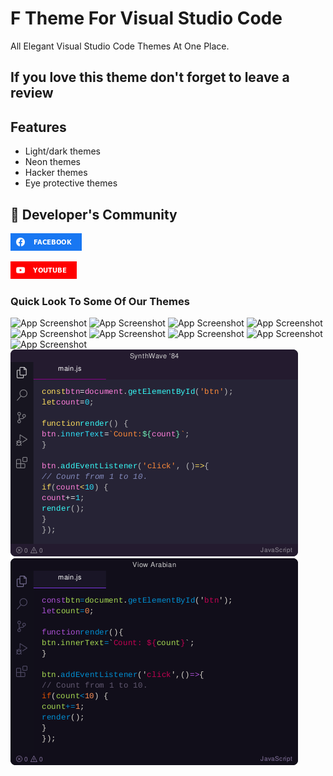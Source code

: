 # F Theme For Visual Studio Code

All Elegant Visual Studio Code Themes At One Place.

## If you love this theme don't forget to leave a review

## Features

- Light/dark themes
- Neon themes
- Hacker themes
- Eye protective themes

## 🔗 Developer's Community

[![Facebook](images/Facebook.png)](https://www.facebook.com/groups/engineersonair/)

[![YouTube](images/YouTube.png)](https://www.youtube.com/channel/UCjjYITdGb7HJS9v1E99ufBg)

### Quick Look To Some Of Our Themes

![App Screenshot](images/Screenshot-1.png)
![App Screenshot](images/Screenshot-2.png)
![App Screenshot](images/Screenshot-3.png)
![App Screenshot](images/Screenshot-4.png)
![App Screenshot](images/Screenshot-5.png)
![App Screenshot](images/Screenshot-6.png)
![App Screenshot](images/Screenshot-7.png)
![App Screenshot](images/Screenshot-8.png)
![App Screenshot](images/Screenshot-9.png)
![App Screenshot](images/Screenshot-10.png)
![App Screenshot](images/Screenshot-11.png)
